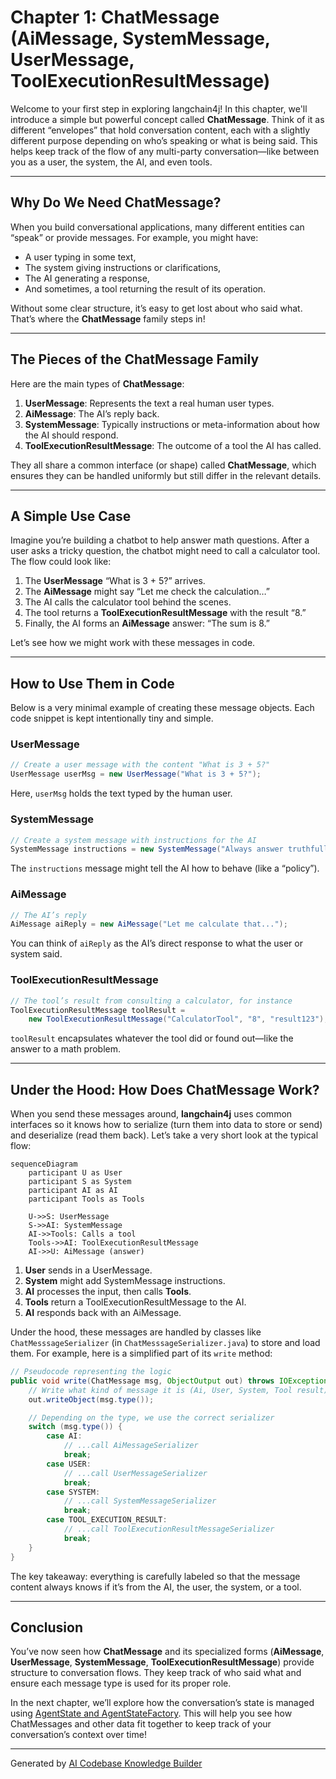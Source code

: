 # Chapter 1: ChatMessage (AiMessage, SystemMessage, UserMessage, ToolExecutionResultMessage)

Welcome to your first step in exploring langchain4j! In this chapter, we'll introduce a simple but powerful concept called **ChatMessage**. Think of it as different “envelopes” that hold conversation content, each with a slightly different purpose depending on who’s speaking or what is being said. This helps keep track of the flow of any multi-party conversation—like between you as a user, the system, the AI, and even tools.

---

## Why Do We Need ChatMessage?

When you build conversational applications, many different entities can “speak” or provide messages. For example, you might have:

- A user typing in some text,
- The system giving instructions or clarifications,
- The AI generating a response,
- And sometimes, a tool returning the result of its operation.

Without some clear structure, it’s easy to get lost about who said what. That’s where the **ChatMessage** family steps in!

---

## The Pieces of the ChatMessage Family

Here are the main types of **ChatMessage**:

1. **UserMessage**: Represents the text a real human user types.  
2. **AiMessage**: The AI’s reply back.  
3. **SystemMessage**: Typically instructions or meta-information about how the AI should respond.  
4. **ToolExecutionResultMessage**: The outcome of a tool the AI has called.

They all share a common interface (or shape) called **ChatMessage**, which ensures they can be handled uniformly but still differ in the relevant details.

---

## A Simple Use Case

Imagine you’re building a chatbot to help answer math questions. After a user asks a tricky question, the chatbot might need to call a calculator tool. The flow could look like:

1. The **UserMessage** “What is 3 + 5?” arrives.  
2. The **AiMessage** might say “Let me check the calculation…”  
3. The AI calls the calculator tool behind the scenes.  
4. The tool returns a **ToolExecutionResultMessage** with the result “8.”  
5. Finally, the AI forms an **AiMessage** answer: “The sum is 8.”

Let’s see how we might work with these messages in code.

---

## How to Use Them in Code

Below is a very minimal example of creating these message objects. Each code snippet is kept intentionally tiny and simple.

### UserMessage

```java
// Create a user message with the content "What is 3 + 5?"
UserMessage userMsg = new UserMessage("What is 3 + 5?");
```

Here, `userMsg` holds the text typed by the human user.

### SystemMessage

```java
// Create a system message with instructions for the AI
SystemMessage instructions = new SystemMessage("Always answer truthfully.");
```

The `instructions` message might tell the AI how to behave (like a “policy”).

### AiMessage

```java
// The AI’s reply
AiMessage aiReply = new AiMessage("Let me calculate that...");
```

You can think of `aiReply` as the AI’s direct response to what the user or system said.

### ToolExecutionResultMessage

```java
// The tool’s result from consulting a calculator, for instance
ToolExecutionResultMessage toolResult =
    new ToolExecutionResultMessage("CalculatorTool", "8", "result123");
```

`toolResult` encapsulates whatever the tool did or found out—like the answer to a math problem.

---

## Under the Hood: How Does ChatMessage Work?

When you send these messages around, **langchain4j** uses common interfaces so it knows how to serialize (turn them into data to store or send) and deserialize (read them back). Let’s take a very short look at the typical flow:

```mermaid
sequenceDiagram
    participant U as User
    participant S as System
    participant AI as AI
    participant Tools as Tools

    U->>S: UserMessage
    S->>AI: SystemMessage
    AI->>Tools: Calls a tool
    Tools->>AI: ToolExecutionResultMessage
    AI->>U: AiMessage (answer)
```

1. **User** sends in a UserMessage.  
2. **System** might add SystemMessage instructions.  
3. **AI** processes the input, then calls **Tools**.  
4. **Tools** return a ToolExecutionResultMessage to the AI.  
5. **AI** responds back with an AiMessage.

Under the hood, these messages are handled by classes like `ChatMesssageSerializer` (in `ChatMesssageSerializer.java`) to store and load them. For example, here is a simplified part of its `write` method:

```java
// Pseudocode representing the logic
public void write(ChatMessage msg, ObjectOutput out) throws IOException {
    // Write what kind of message it is (Ai, User, System, Tool result)
    out.writeObject(msg.type());

    // Depending on the type, we use the correct serializer
    switch (msg.type()) {
        case AI:
            // ...call AiMessageSerializer
            break;
        case USER:
            // ...call UserMessageSerializer
            break;
        case SYSTEM:
            // ...call SystemMessageSerializer
            break;
        case TOOL_EXECUTION_RESULT:
            // ...call ToolExecutionResultMessageSerializer
            break;
    }
}
```

The key takeaway: everything is carefully labeled so that the message content always knows if it’s from the AI, the user, the system, or a tool.

---

## Conclusion

You’ve now seen how **ChatMessage** and its specialized forms (**AiMessage**, **UserMessage**, **SystemMessage**, **ToolExecutionResultMessage**) provide structure to conversation flows. They keep track of who said what and ensure each message type is used for its proper role.

In the next chapter, we’ll explore how the conversation’s state is managed using [AgentState and AgentStateFactory](02_agentstate_and_agentstatefactory_.md). This will help you see how ChatMessages and other data fit together to keep track of your conversation’s context over time!

---

Generated by [AI Codebase Knowledge Builder](https://github.com/The-Pocket/Tutorial-Codebase-Knowledge)